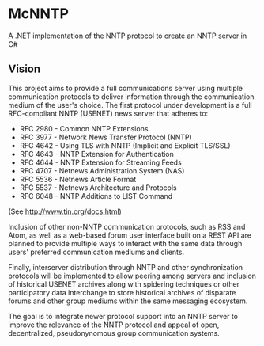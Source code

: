 McNNTP
======

A .NET implementation of the NNTP protocol to create an NNTP server in C#

Vision
------

This project aims to provide a full communications server using multiple communication protocols
to deliver information through the communication medium of the user's choice.  The first protocol
under development is a full RFC-compliant NNTP (USENET) news server that adheres to:

* RFC 2980 - Common NNTP Extensions
* RFC 3977 - Network News Transfer Protocol (NNTP)
* RFC 4642 - Using TLS with NNTP (Implicit and Explicit TLS/SSL)
* RFC 4643 - NNTP Extension for Authentication
* RFC 4644 - NNTP Extension for Streaming Feeds
* RFC 4707 - Netnews Administration System (NAS)
* RFC 5536 - Netnews Article Format
* RFC 5537 - Netnews Architecture and Protocols
* RFC 6048 - NNTP Additions to LIST Command

(See http://www.tin.org/docs.html)

Inclusion of other non-NNTP communication protocols, such as RSS and Atom, as well as a web-based
forum user interface built on a REST API are planned to provide multiple ways to interact with
the same data through users' preferred communication mediums and clients.  

Finally, interserver distribution through NNTP and other synchronization protocols will be
implemented to allow peering among servers and inclusion of historical USENET archives along
with spidering techniques or other participatory data interchange to store historical archives
of disparate forums and other group mediums within the same messaging ecosystem.


The goal is to integrate newer protocol support into an NNTP server to improve the relevance of
the NNTP protocol and appeal of open, decentralized, pseudonynomous group communication systems.

